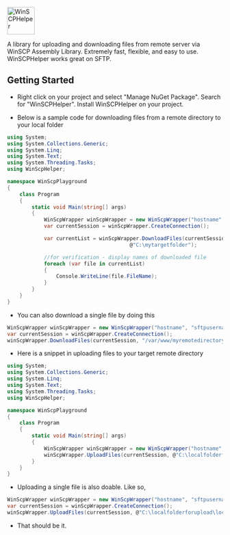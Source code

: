 <img src="http://deepmirage.com/img/winscphelper.png" alt="WinSCPHelper" width="64px"/>

A library for uploading and downloading files from remote server via WinSCP Assembly Library. Extremely fast, flexible, and easy to use. WinSCPHelper works great on SFTP.

## Getting Started

- Right click on your project and select "Manage NuGet Package". Search for "WinSCPHelper". Install WinSCPHelper on your project.

- Below is a sample code for downloading files from a remote directory to your local folder

```c#
using System;
using System.Collections.Generic;
using System.Linq;
using System.Text;
using System.Threading.Tasks;
using WinScpHelper;

namespace WinScpPlayground
{
    class Program
    {
        static void Main(string[] args)
        {
            WinScpWrapper winScpWrapper = new WinScpWrapper("hostname", "sftpusername", "sftppassword");
            var currentSession = winScpWrapper.CreateConnection();

            var currentList = winScpWrapper.DownloadFiles(currentSession, "/var/www/myremotedirectory",
                                        @"C:\mytargetfolder");

            //for verification - display names of downloaded file
            foreach (var file in currentList)
            {
                Console.WriteLine(file.FileName);
            }
        }
    }
}
```
- You can also download a single file by doing this

```c#
WinScpWrapper winScpWrapper = new WinScpWrapper("hostname", "sftpusername", "sftppassword");
var currentSession = winScpWrapper.CreateConnection();
winScpWrapper.DownloadFiles(currentSession, "/var/www/myremotedirectory/remotefile.jpg", @"C:\mytargetfolder\localfile.jpg");
```

- Here is a snippet in uploading files to your target remote directory

```c#
using System;
using System.Collections.Generic;
using System.Linq;
using System.Text;
using System.Threading.Tasks;
using WinScpHelper;

namespace WinScpPlayground
{
    class Program
    {
        static void Main(string[] args)
        {
            WinScpWrapper winScpWrapper = new WinScpWrapper("hostname", "sftpusername", "sftppassword");
            winScpWrapper.UploadFiles(currentSession, @"C:\localfolderforupload\*.*", "/var/www/myremotedirectory/*.*");
        }
    }
}
```
- Uploading a single file is also doable. Like so,

```c#
WinScpWrapper winScpWrapper = new WinScpWrapper("hostname", "sftpusername", "sftppassword");
var currentSession = winScpWrapper.CreateConnection();
winScpWrapper.UploadFiles(currentSession, @"C:\localfolderforupload\localfile.jpg", "/var/www/myremotedirectory/remotefile.jpg");
```

- That should be it.
